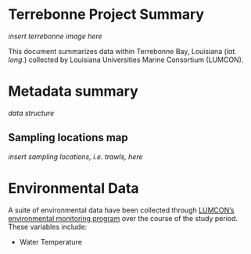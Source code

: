 Terrebonne Project Summary
================

*insert terrebonne image here*

This document summarizes data within Terrebonne Bay, Louisiana (*lat.
long.*) collected by Louisiana Universities Marine Consortium (LUMCON).

# Metadata summary

*data structure*

## Sampling locations map

*insert sampling locations, i.e. trawls, here*

# Environmental Data

A suite of environmental data have been collected through
<a href="https://lumcon.edu/environmental-monitoring/" target="_blank">LUMCON’s
environmental monitoring program</a> over the course of the study
period. These variables include:

  - Water Temperature
